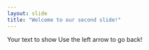 ```yaml
---
layout: slide
title: "Welcome to our second slide!"
---
```

Your text to show
Use the left arrow to go back!
